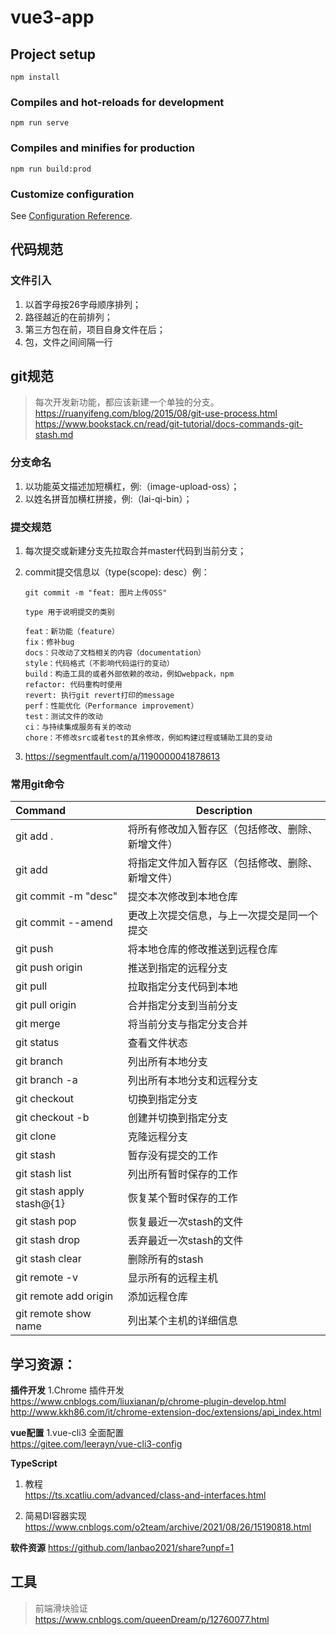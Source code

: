 # vue3-app

## Project setup
```
npm install
```

### Compiles and hot-reloads for development
```
npm run serve
```

### Compiles and minifies for production
```
npm run build:prod
```

### Customize configuration
See [Configuration Reference](https://cli.vuejs.org/config/).

## 代码规范

### 文件引入
1. 以首字母按26字母顺序排列；
2. 路径越近的在前排列；
3. 第三方包在前，项目自身文件在后；
4. 包，文件之间间隔一行

## git规范
>每次开发新功能，都应该新建一个单独的分支。<br>
https://ruanyifeng.com/blog/2015/08/git-use-process.html<br>
https://www.bookstack.cn/read/git-tutorial/docs-commands-git-stash.md

### 分支命名
1. 以功能英文描述加短横杠，例:（image-upload-oss）；
2. 以姓名拼音加横杠拼接，例:（lai-qi-bin）；

### 提交规范
1. 每次提交或新建分支先拉取合并master代码到当前分支；
2. commit提交信息以（type(scope): desc）例：
   
    ```
    git commit -m "feat: 图片上传OSS"

    type 用于说明提交的类别

    feat：新功能（feature）
    fix：修补bug
    docs：只改动了文档相关的内容（documentation）
    style：代码格式（不影响代码运行的变动）
    build：构造工具的或者外部依赖的改动，例如webpack，npm
    refactor: 代码重构时使用
    revert: 执行git revert打印的message
    perf：性能优化（Performance improvement）
    test：测试文件的改动
    ci：与持续集成服务有关的改动
    chore：不修改src或者test的其余修改，例如构建过程或辅助工具的变动

    ```
3. https://segmentfault.com/a/1190000041878613

### 常用git命令
| Command                     | Description                                     |
| :---                        |    ----                                         |
| git add .                   | 将所有修改加入暂存区（包括修改、删除、新增文件）         |
| git add <file>              | 将指定文件加入暂存区（包括修改、删除、新增文件）         |
| git commit -m "desc"        | 提交本次修改到本地仓库                              |
| git commit --amend          | 更改上次提交信息，与上一次提交是同一个提交              |
| git push                    | 将本地仓库的修改推送到远程仓库                        |
| git push origin <branch>    | 推送到指定的远程分支                                |
| git pull                    | 拉取指定分支代码到本地                               |
| git pull origin <branch>    | 合并指定分支到当前分支                               |
| git merge <branch>          | 将当前分支与指定分支合并                             |
| git status                  | 查看文件状态                                       |
| git branch                  | 列出所有本地分支                                    |
| git branch -a               | 列出所有本地分支和远程分支                            |
| git checkout                | 切换到指定分支                                      |
| git checkout -b             | 创建并切换到指定分支                                 |
| git clone <url>             | 克隆远程分支                                       |
| git stash                   | 暂存没有提交的工作                                  |
| git stash list              | 列出所有暂时保存的工作                               |
| git stash apply stash@{1}   | 恢复某个暂时保存的工作                               |
| git stash pop               | 恢复最近一次stash的文件                             |
| git stash drop              | 丢弃最近一次stash的文件                             |
| git stash clear             | 删除所有的stash                                    |
| git remote -v               | 显示所有的远程主机                                  |
| git remote add origin <url> | 添加远程仓库                                       |
| git remote show name        | 列出某个主机的详细信息                               |


## 学习资源：  
**插件开发**
    1.Chrome 插件开发<br>
    https://www.cnblogs.com/liuxianan/p/chrome-plugin-develop.html<br>
    http://www.kkh86.com/it/chrome-extension-doc/extensions/api_index.html

**vue配置**
    1.vue-cli3 全面配置<br>
    https://gitee.com/leerayn/vue-cli3-config

**TypeScript**
1. 教程<br>
   https://ts.xcatliu.com/advanced/class-and-interfaces.html

2. 简易DI容器实现<br>
    https://www.cnblogs.com/o2team/archive/2021/08/26/15190818.html

**软件资源**
    https://github.com/lanbao2021/share?unpf=1

## 工具
> 前端滑块验证<br>
> https://www.cnblogs.com/queenDream/p/12760077.html